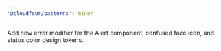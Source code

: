 ```yaml
---
'@cloudfour/patterns': minor
---
```


Add new error modifier for the Alert component, confused face icon, and status color design tokens.
